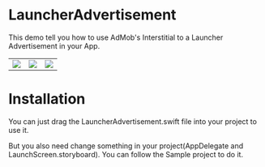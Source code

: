 # LauncherAdvertisement
This demo tell you how to use AdMob's Interstitial to a Launcher Advertisement in your App.

| | | | 
:----:|:----:|:----:|
![](http://ilukes.com/assets/images/LauncherAdvertisement_001.png)|![](http://ilukes.com/assets/images/LauncherAdvertisement_002.png)|![](http://ilukes.com/assets/images/LauncherAdvertisement_003.png)

# Installation

You can just drag the LauncherAdvertisement.swift file into your project to use it.

But you also need change something in your project(AppDelegate and LaunchScreen.storyboard).
You can follow the Sample project to do it. 

